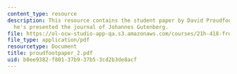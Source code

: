 ```yaml
---
content_type: resource
description: This resource contains the student paper by David Proudfoot in which
  he's presented the journal of Johannes Gutenberg.
file: https://ol-ocw-studio-app-qa.s3.amazonaws.com/courses/21h-418-from-print-to-digital-technologies-of-the-word-1450-present-fall-2005/b0ee9382f80137b937b53cd2b3de8acf_proudfootpaper_2.pdf
file_type: application/pdf
resourcetype: Document
title: proudfootpaper_2.pdf
uid: b0ee9382-f801-37b9-37b5-3cd2b3de8acf
---
```

